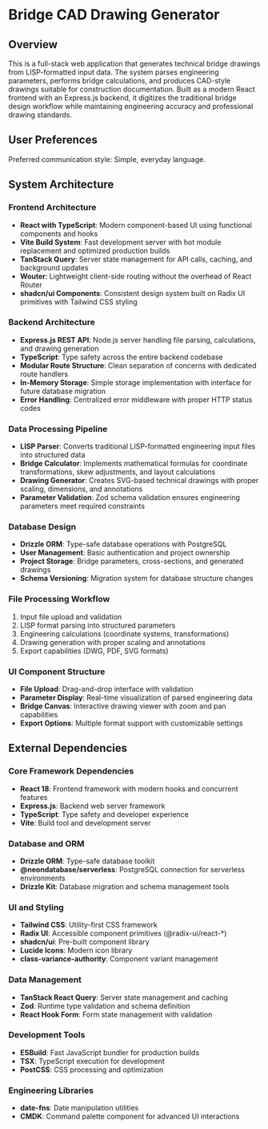 # Bridge CAD Drawing Generator

## Overview

This is a full-stack web application that generates technical bridge drawings from LISP-formatted input data. The system parses engineering parameters, performs bridge calculations, and produces CAD-style drawings suitable for construction documentation. Built as a modern React frontend with an Express.js backend, it digitizes the traditional bridge design workflow while maintaining engineering accuracy and professional drawing standards.

## User Preferences

Preferred communication style: Simple, everyday language.

## System Architecture

### Frontend Architecture
- **React with TypeScript**: Modern component-based UI using functional components and hooks
- **Vite Build System**: Fast development server with hot module replacement and optimized production builds
- **TanStack Query**: Server state management for API calls, caching, and background updates
- **Wouter**: Lightweight client-side routing without the overhead of React Router
- **shadcn/ui Components**: Consistent design system built on Radix UI primitives with Tailwind CSS styling

### Backend Architecture
- **Express.js REST API**: Node.js server handling file parsing, calculations, and drawing generation
- **TypeScript**: Type safety across the entire backend codebase
- **Modular Route Structure**: Clean separation of concerns with dedicated route handlers
- **In-Memory Storage**: Simple storage implementation with interface for future database migration
- **Error Handling**: Centralized error middleware with proper HTTP status codes

### Data Processing Pipeline
- **LISP Parser**: Converts traditional LISP-formatted engineering input files into structured data
- **Bridge Calculator**: Implements mathematical formulas for coordinate transformations, skew adjustments, and layout calculations
- **Drawing Generator**: Creates SVG-based technical drawings with proper scaling, dimensions, and annotations
- **Parameter Validation**: Zod schema validation ensures engineering parameters meet required constraints

### Database Design
- **Drizzle ORM**: Type-safe database operations with PostgreSQL
- **User Management**: Basic authentication and project ownership
- **Project Storage**: Bridge parameters, cross-sections, and generated drawings
- **Schema Versioning**: Migration system for database structure changes

### File Processing Workflow
1. Input file upload and validation
2. LISP format parsing into structured parameters
3. Engineering calculations (coordinate systems, transformations)
4. Drawing generation with proper scaling and annotations
5. Export capabilities (DWG, PDF, SVG formats)

### UI Component Structure
- **File Upload**: Drag-and-drop interface with validation
- **Parameter Display**: Real-time visualization of parsed engineering data
- **Bridge Canvas**: Interactive drawing viewer with zoom and pan capabilities
- **Export Options**: Multiple format support with customizable settings

## External Dependencies

### Core Framework Dependencies
- **React 18**: Frontend framework with modern hooks and concurrent features
- **Express.js**: Backend web server framework
- **TypeScript**: Type safety and developer experience
- **Vite**: Build tool and development server

### Database and ORM
- **Drizzle ORM**: Type-safe database toolkit
- **@neondatabase/serverless**: PostgreSQL connection for serverless environments
- **Drizzle Kit**: Database migration and schema management tools

### UI and Styling
- **Tailwind CSS**: Utility-first CSS framework
- **Radix UI**: Accessible component primitives (@radix-ui/react-*)
- **shadcn/ui**: Pre-built component library
- **Lucide Icons**: Modern icon library
- **class-variance-authority**: Component variant management

### Data Management
- **TanStack React Query**: Server state management and caching
- **Zod**: Runtime type validation and schema definition
- **React Hook Form**: Form state management with validation

### Development Tools
- **ESBuild**: Fast JavaScript bundler for production builds
- **TSX**: TypeScript execution for development
- **PostCSS**: CSS processing and optimization

### Engineering Libraries
- **date-fns**: Date manipulation utilities
- **CMDK**: Command palette component for advanced UI interactions